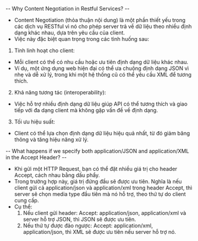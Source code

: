 -- Why Content Negotiation in Restful Services? --
- Content Negotiation (thỏa thuận nội dung) là một phần thiết yếu trong các dịch vụ RESTful vì nó cho phép server trả về dữ liệu theo nhiều định dạng khác nhau, dựa trên yêu cầu của client.
- Việc này đặc biệt quan trọng trong các tình huống sau:

1. Tính linh hoạt cho client:
- Mỗi client có thể có nhu cầu hoặc ưu tiên định dạng dữ liệu khác nhau. 
- Ví dụ, một ứng dụng web hiện đại có thể ưa chuộng định dạng JSON vì nhẹ và dễ xử lý, trong khi một hệ thống cũ có thể yêu cầu XML để tương thích.
2. Khả năng tương tác (interoperability): 
- Việc hỗ trợ nhiều định dạng dữ liệu giúp API có thể tương thích và giao tiếp với đa dạng client mà không gặp vấn đề về định dạng.
3. Tối ưu hiệu suất: 
- Client có thể lựa chọn định dạng dữ liệu hiệu quả nhất, từ đó giảm băng thông và tăng hiệu năng xử lý.

-- What happens if we specify both application/JSON and application/XML in the Accept Header? --
- Khi gửi một HTTP Request, bạn có thể đặt nhiều giá trị cho header Accept, cách nhau bằng dấu phẩy. 
- Trong trường hợp này, giá trị đứng đầu sẽ được ưu tiên. Nghĩa là nếu client gửi cả application/json và application/xml trong header Accept, thì server sẽ chọn media type đầu tiên mà nó hỗ trợ, theo thứ tự do client cung cấp.
- Cụ thể:
  1. Nếu client gửi header: Accept: application/json, application/xml và server hỗ trợ JSON, thì JSON sẽ được ưu tiên.
  2. Nếu thứ tự được đảo ngược: Accept: application/xml, application/json, thì XML sẽ được ưu tiên nếu server hỗ trợ nó.